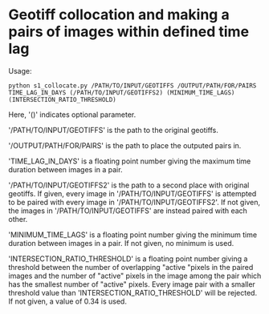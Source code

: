# Geotiff collocation and making a pairs of images within defined time lag

Usage: 

```
python s1_collocate.py /PATH/TO/INPUT/GEOTIFFS /OUTPUT/PATH/FOR/PAIRS TIME_LAG_IN_DAYS (/PATH/TO/INPUT/GEOTIFFS2) (MINIMUM_TIME_LAGS) (INTERSECTION_RATIO_THRESHOLD)
```

Here, '()' indicates optional parameter.

'/PATH/TO/INPUT/GEOTIFFS' is the path to the original geotiffs.

'/OUTPUT/PATH/FOR/PAIRS' is the path to place the outputed pairs in.

'TIME_LAG_IN_DAYS' is a floating point number giving the maximum time duration between images in a pair.

'/PATH/TO/INPUT/GEOTIFFS2' is the path to a second place with original geotiffs. 
    If given, every image in '/PATH/TO/INPUT/GEOTIFFS' is attempted to be paired with every image in '/PATH/TO/INPUT/GEOTIFFS2'.
    If not given, the images in '/PATH/TO/INPUT/GEOTIFFS' are instead paired with each other.

'MINIMUM_TIME_LAGS' is a floating point number giving the minimum time duration between images in a pair. 
    If not given, no minimum is used. 

'INTERSECTION_RATIO_THRESHOLD' is a floating point number giving a threshold between the number of overlapping "active "pixels in the paired images and the number of "active" pixels in the image among the pair which has the smallest number of "active" pixels.
    Every image pair with a smaller threshold value than 'INTERSECTION_RATIO_THRESHOLD' will be rejected.
    If not given, a value of 0.34 is used. 

